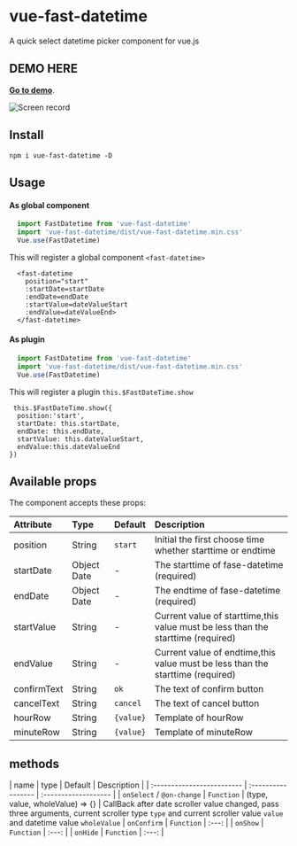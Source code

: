 # vue-fast-datetime
A quick select datetime picker component for vue.js

## DEMO HERE
**[Go to demo](http://zeethan.github.io/)**.

![Screen record](https://zeethan.github.io/assets/images/vue-fastdatetime-screenshot.gif)

## Install
```shell
npm i vue-fast-datetime -D
```

## Usage
#### As global component
```main.js
  import FastDatetime from 'vue-fast-datetime'
  import 'vue-fast-datetime/dist/vue-fast-datetime.min.css'
  Vue.use(FastDatetime)
```
This will register a global component `<fast-datetime>`

```
  <fast-datetime
    position="start"
    :startDate=startDate
    :endDate=endDate
    :startValue=dateValueStart
    :endValue=dateValueEnd>
  </fast-datetime>
```

#### As plugin
```js
  import FastDatetime from 'vue-fast-datetime'
  import 'vue-fast-datetime/dist/vue-fast-datetime.min.css'
  Vue.use(FastDatetime)
```
This will register a plugin `this.$FastDateTime.show`

```
 this.$FastDateTime.show({
  position:'start',
  startDate: this.startDate,
  endDate: this.endDate,
  startValue: this.dateValueStart,
  endValue:this.dateValueEnd
})
```

## Available props
The component accepts these props:

| Attribute        | Type                                            | Default              | Description      |
| :--------------- | :---------------------------------------------- | :------------------- | :----------------|
| position         | String											 | `start`              | Initial the first choose time whether starttime or endtime  |
| startDate        | Object Date                                     | -                    | The starttime of fase-datetime (required)                   |``
| endDate          | Object Date                                     | -                    | The endtime of fase-datetime (required)                     |
| startValue       | String                                          | -                    | Current value of starttime,this value must be less than the starttime (required)                   |
| endValue         | String                                          | -                    | Current value of endtime,this value must be less than the starttime (required)                   |
| confirmText      | String                                          | `ok`                 | The text of confirm button                   |
| cancelText       | String                                          | `cancel`             | The text of cancel button                 |
| hourRow          | String                                          | `{value}`            | Template of hourRow                 |
| minuteRow        | String                                          | `{value}`            | Template of minuteRow                 |

## methods

| name                       | type               | Default              | Description      |
| :------------------------- | :----------------- | :------------------- |
| `onSelect` / `@on-change`  | `Function`         | (type, value, wholeValue) => {} | CallBack after date scroller value changed, pass three arguments, current scroller type `type` and current scroller value `value` and datetime value `wholeValue`
| `onConfirm`                | `Function`         | :---:                |
| `onShow`                   | `Function`         | :---:                |
| `onHide`                   | `Function`         | :---:                |